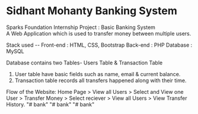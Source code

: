 # Sidhant Mohanty Banking System
Sparks Foundation Internship Project : Basic Banking System  
A Web Application which is used to transfer money between multiple users.  

Stack used --
Front-end : HTML, CSS, Bootstrap
Back-end : PHP 
Database : MySQL   

Database contains two Tables- Users Table & Transaction Table 
1. User table have basic fields such as name, email & current balance. 
2. Transaction table records all transfers happened along with their time.  

Flow of the Website: Home Page > View all Users > Select and View one User > Transfer Money > Select reciever > View all Users > View Transfer History.
"# bank" 
"# bank"  "# bank" 
